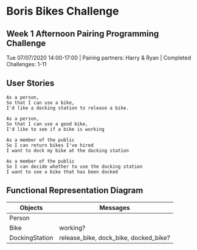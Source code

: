 # Boris Bikes Challenge
## Week 1 Afternoon Pairing Programming Challenge
Tue 07/07/2020 14:00-17:00 | Pairing partners: Harry & Ryan | Completed Challenges: 1-11
## User Stories

```
As a person,
So that I can use a bike,
I'd like a docking station to release a bike.

As a person,
So that I can use a good bike,
I'd like to see if a bike is working
```

```
As a member of the public
So I can return bikes I've hired
I want to dock my bike at the docking station
```

```
As a member of the public
So I can decide whether to use the docking station
I want to see a bike that has been docked
```

## Functional Representation Diagram

Objects  | Messages
------------- | -------------
Person  |
Bike  | working?
DockingStation  | release_bike, dock_bike, docked_bike?




